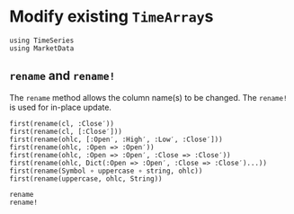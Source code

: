 # Modify existing `TimeArray`s

```@setup base
using TimeSeries
using MarketData
```

## `rename` and `rename!`

The `rename` method allows the column name(s) to be changed.
The `rename!` is used for in-place update.

```@repl base
first(rename(cl, :Close′))
first(rename(cl, [:Close′]))
first(rename(ohlc, [:Open′, :High′, :Low′, :Close′]))
first(rename(ohlc, :Open => :Open′))
first(rename(ohlc, :Open => :Open′, :Close => :Close′))
first(rename(ohlc, Dict(:Open => :Open′, :Close => :Close′)...))
first(rename(Symbol ∘ uppercase ∘ string, ohlc))
first(rename(uppercase, ohlc, String))
```

```@docs
rename
rename!
```

